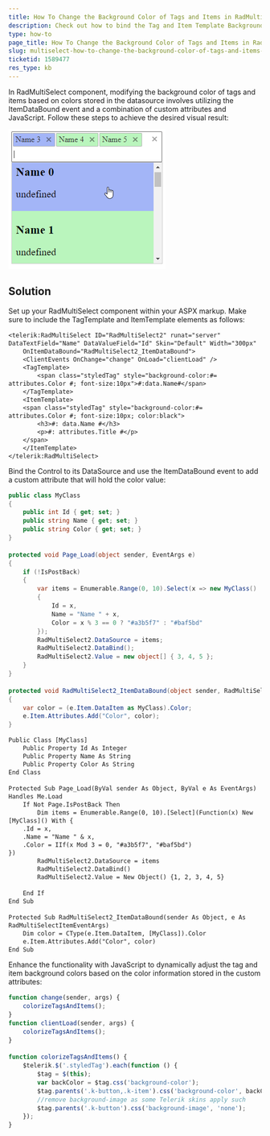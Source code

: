 ```yaml
---
title: How To Change the Background Color of Tags and Items in RadMultiSelect Using Datasource Colors
description: Check out how to bind the Tag and Item Template Background Color to a datasource field by using custom attributes.
type: how-to
page_title: How To Change the Background Color of Tags and Items in RadMultiSelect Using Datasource Colors
slug: multiselect-how-to-change-the-background-color-of-tags-and-items-using-datasource-colors
ticketid: 1589477
res_type: kb
---
```


In RadMultiSelect component, modifying the background color of tags and items based on colors stored in the datasource involves utilizing the ItemDataBound event and a combination of custom attributes and JavaScript. Follow these steps to achieve the desired visual result:

![Colored templates](images/multiselect-how-to-change-the-background-color-of-tags-and-items-using-datasource-colors.png)

## Solution

Set up your RadMultiSelect component within your ASPX markup. Make sure to include the TagTemplate and ItemTemplate elements as follows:

````ASPX
<telerik:RadMultiSelect ID="RadMultiSelect2" runat="server" DataTextField="Name" DataValueField="Id" Skin="Default" Width="300px"
    OnItemDataBound="RadMultiSelect2_ItemDataBound">
    <ClientEvents OnChange="change" OnLoad="clientLoad" />
    <TagTemplate>
        <span class="styledTag" style="background-color:#= attributes.Color #; font-size:10px">#:data.Name#</span>
    </TagTemplate>
    <ItemTemplate>
    <span class="styledTag" style="background-color:#= attributes.Color #; font-size:10px; color:black">
        <h3>#: data.Name #</h3>
        <p>#: attributes.Title #</p>
    </span>
    </ItemTemplate>
</telerik:RadMultiSelect>
````

Bind the Control to its DataSource and use the ItemDataBound event to add a custom attribute that will hold the color value:
````C#
public class MyClass
{
    public int Id { get; set; }
    public string Name { get; set; }
    public string Color { get; set; }
}

protected void Page_Load(object sender, EventArgs e)
{
    if (!IsPostBack)
    {
        var items = Enumerable.Range(0, 10).Select(x => new MyClass()
        {
            Id = x,
            Name = "Name " + x,
            Color = x % 3 == 0 ? "#a3b5f7" : "#baf5bd"
        });
        RadMultiSelect2.DataSource = items;
        RadMultiSelect2.DataBind();
        RadMultiSelect2.Value = new object[] { 3, 4, 5 };
    }
}

protected void RadMultiSelect2_ItemDataBound(object sender, RadMultiSelectItemEventArgs e)
{
    var color = (e.Item.DataItem as MyClass).Color;
    e.Item.Attributes.Add("Color", color);
}
````
````VB
Public Class [MyClass]
    Public Property Id As Integer
    Public Property Name As String
    Public Property Color As String
End Class

Protected Sub Page_Load(ByVal sender As Object, ByVal e As EventArgs) Handles Me.Load
    If Not Page.IsPostBack Then
        Dim items = Enumerable.Range(0, 10).[Select](Function(x) New [MyClass]() With {
    .Id = x,
    .Name = "Name " & x,
    .Color = IIf(x Mod 3 = 0, "#a3b5f7", "#baf5bd")
})
        RadMultiSelect2.DataSource = items
        RadMultiSelect2.DataBind()
        RadMultiSelect2.Value = New Object() {1, 2, 3, 4, 5}

    End If
End Sub

Protected Sub RadMultiSelect2_ItemDataBound(sender As Object, e As RadMultiSelectItemEventArgs)
    Dim color = CType(e.Item.DataItem, [MyClass]).Color
    e.Item.Attributes.Add("Color", color)
End Sub
````

Enhance the functionality with JavaScript to dynamically adjust the tag and item background colors based on the color information stored in the custom attributes:

````JavaScript
function change(sender, args) {
    colorizeTagsAndItems();
}
function clientLoad(sender, args) {
    colorizeTagsAndItems();
}

function colorizeTagsAndItems() {
    $telerik.$('.styledTag').each(function () {
        $tag = $(this);
        var backColor = $tag.css('background-color');
        $tag.parents('.k-button,.k-item').css('background-color', backColor);
        //remove background-image as some Telerik skins apply such
        $tag.parents('.k-button').css('background-image', 'none');
    });
}
````

 
